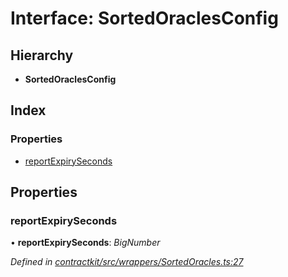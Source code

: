 # Interface: SortedOraclesConfig

## Hierarchy

* **SortedOraclesConfig**

## Index

### Properties

* [reportExpirySeconds](_wrappers_sortedoracles_.sortedoraclesconfig.md#reportexpiryseconds)

## Properties

###  reportExpirySeconds

• **reportExpirySeconds**: *BigNumber*

*Defined in [contractkit/src/wrappers/SortedOracles.ts:27](https://github.com/celo-org/celo-monorepo/blob/master/packages/sdk/contractkit/src/wrappers/SortedOracles.ts#L27)*
